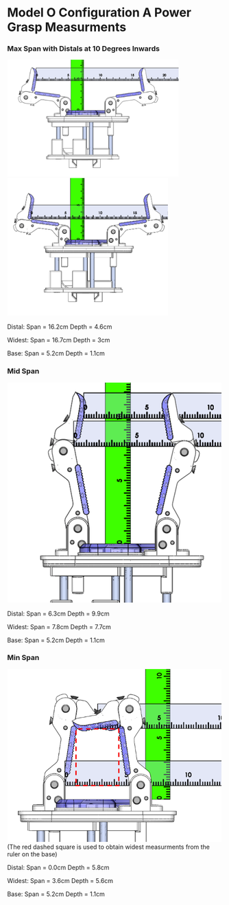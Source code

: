 # Model O Configuration A Power Grasp Measurments


### Max Span with Distals at 10 Degrees Inwards
<img src="Images/ModelO_ConfA_Power_Max_Midpoint.png" width="400"> <img src="Images/ModelO_ConfA_Power_Max_Widest.png" width="375">

Distal: Span = 16.2cm Depth = 4.6cm

Widest: Span = 16.7cm Depth = 3cm

Base: Span = 5.2cm Depth = 1.1cm

### Mid Span
<img src="Images/ModelO_ConfA_Power_Mid.png" width="500">

Distal: Span = 6.3cm Depth = 9.9cm

Widest: Span = 7.8cm Depth = 7.7cm

Base: Span = 5.2cm Depth = 1.1cm


### Min Span
<img src="Images/ModelO_ConfA_Power_min.png" width="500">
(The red dashed square is used to obtain widest measurments from the ruler on the base)

Distal: Span = 0.0cm Depth = 5.8cm

Widest: Span = 3.6cm Depth = 5.6cm

Base: Span = 5.2cm Depth = 1.1cm
